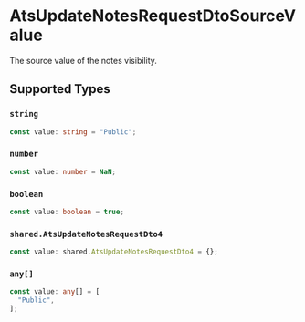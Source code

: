 # AtsUpdateNotesRequestDtoSourceValue

The source value of the notes visibility.


## Supported Types

### `string`

```typescript
const value: string = "Public";
```

### `number`

```typescript
const value: number = NaN;
```

### `boolean`

```typescript
const value: boolean = true;
```

### `shared.AtsUpdateNotesRequestDto4`

```typescript
const value: shared.AtsUpdateNotesRequestDto4 = {};
```

### `any[]`

```typescript
const value: any[] = [
  "Public",
];
```

